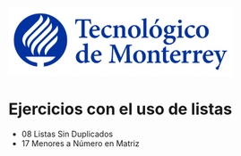 ![Tec de Monterrey](images/logotecmty.png)
# Ejercicios con el uso de listas


- 08 Listas Sin Duplicados
- 17 Menores a Número en Matriz

